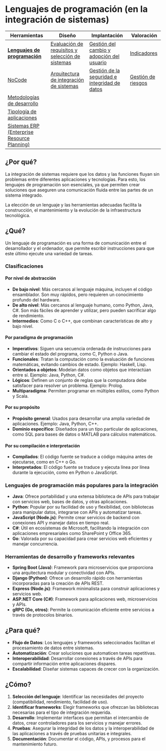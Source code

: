 # Lenguajes de programación (en la integración de sistemas)

|Herramientas|Diseño|Implantación|Valoración|
|-|-|-|-|
|[**Lenguajes de programación**](lenguajesProgramacion.md)|[Evaluación de requisitos y selección de sistemas](requisitos.md)|[Gestión del cambio y adopción del usuario](gestionDelCambio.md)|[Indicadores](indicadores.md)|
|[NoCode](noCode.md)|[Arquitectura de integración de sistemas](arquitectura.md)|[Gestión de la seguridad e integridad de datos](gestionSeguridad.md)|[Gestión de riesgos](riesgos.md)|
|[Metodologías de desarrollo](metodologiasDesarrollo.md)
|[Tipología de aplicaciones](tipologia.md)
|[Sistemas ERP (Enterprise Resource Planning)](erp.md)

## ¿Por qué?

La integración de sistemas requiere que los datos y las funciones fluyan sin problemas entre diferentes aplicaciones y tecnologías. Para esto, los lenguajes de programación son esenciales, ya que permiten crear soluciones que aseguren una comunicación fluida entre las partes de un sistema integrado.

La elección de un lenguaje y las herramientas adecuadas facilita la construcción, el mantenimiento y la evolución de la infraestructura tecnológica.

## ¿Qué?

Un lenguaje de programación es una forma de comunicación entre el desarrollador y el ordenador, que permite escribir instrucciones para que este último ejecute una variedad de tareas.

### Clasificaciones

#### Por nivel de abstracción

- **De bajo nivel**: Más cercanos al lenguaje máquina, incluyen el código ensamblador. Son muy rápidos, pero requieren un conocimiento profundo del hardware.
- **De alto nivel**: Más cercanos al lenguaje humano, como Python, Java, C#. Son más fáciles de aprender y utilizar, pero pueden sacrificar algo de rendimiento.
- **Intermedios**: Como C o C++, que combinan características de alto y bajo nivel.

#### Por paradigma de programación

- **Imperativos**: Siguen una secuencia ordenada de instrucciones para cambiar el estado del programa, como C, Python o Java.
- **Funcionales**: Tratan la computación como la evaluación de funciones matemáticas, evitando cambios de estado. Ejemplo: Haskell, Lisp.
- **Orientados a objetos**: Modelan datos como objetos que interactúan entre sí. Ejemplo: Java, Python, C#.
- **Lógicos**: Definen un conjunto de reglas que la computadora debe satisfacer para resolver un problema. Ejemplo: Prolog.
- **Multiparadigma**: Permiten programar en múltiples estilos, como Python y Scala.

#### Por su propósito

- **Propósito general**: Usados para desarrollar una amplia variedad de aplicaciones. Ejemplo: Java, Python, C++.
- **Dominio específico**: Diseñados para un tipo particular de aplicaciones, como SQL para bases de datos o MATLAB para cálculos matemáticos.

#### Por su compilación e interpretación

- **Compilados**: El código fuente se traduce a código máquina antes de ejecutarse, como en C++ o Go.
- **Interpretados**: El código fuente se traduce y ejecuta línea por línea durante la ejecución, como en Python o JavaScript.

### Lenguajes de programación más populares para la integración

- **Java**: Ofrece portabilidad y una extensa biblioteca de APIs para trabajar con servicios web, bases de datos, y otras aplicaciones.
- **Python**: Popular por su facilidad de uso y flexibilidad, con bibliotecas para manipular datos, integrarse con APIs y automatizar tareas.
- **JavaScript (Node.js)**: Permite crear servicios de backend con conexiones API y manejar datos en tiempo real.
- **C#**: Útil en ecosistemas de Microsoft, facilitando la integración con aplicaciones empresariales como SharePoint y Office 365.
- **Go**: Valorada por su capacidad para crear servicios web eficientes y manejar concurrencia.

### Herramientas de desarrollo y frameworks relevantes

- **Spring Boot (Java)**: Framework para microservicios que proporciona una arquitectura modular y conectividad con APIs.
- **Django (Python)**: Ofrece un desarrollo rápido con herramientas incorporadas para la creación de APIs REST.
- **Express (Node.js)**: Framework minimalista para construir aplicaciones y servicios web.
- **ASP.NET Core (C#)**: Framework para aplicaciones web, microservicios y APIs.
- **gRPC (Go, otros)**: Permite la comunicación eficiente entre servicios a través de protocolos binarios.

## ¿Para qué?

- **Flujo de Datos**: Los lenguajes y frameworks seleccionados facilitan el procesamiento de datos entre sistemas.
- **Automatización**: Crear soluciones que automaticen tareas repetitivas.
- **Interoperabilidad**: Desarrollar conexiones a través de APIs para compartir información entre aplicaciones dispares.
- **Escalabilidad**: Diseñar sistemas capaces de crecer con la organización.

## ¿Cómo?

1. **Selección del lenguaje**: Identificar las necesidades del proyecto (compatibilidad, rendimiento, facilidad de uso).
2. **Identificar frameworks**: Elegir frameworks que ofrezcan las bibliotecas necesarias para el tipo de integración requerida.
3. **Desarrollo**: Implementar interfaces que permitan el intercambio de datos, crear controladores para los servicios y manejar errores.
4. **Pruebas**: Asegurar la integridad de los datos y la interoperabilidad de las aplicaciones a través de pruebas unitarias e integrales.
5. **Documentación**: Documentar el código, APIs, y procesos para el mantenimiento futuro.
